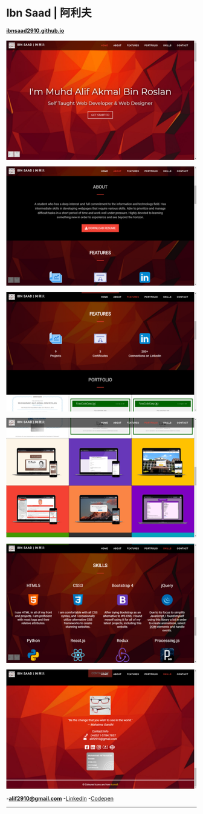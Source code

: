 # Ibn Saad | 阿利夫

#### [ibnsaad2910.github.io](https://ibnsaad2910.github.io)

![](1.png "Landing Page")

![](2.png "About Section")

![](3.png "Features Section")

![](4.png "Portfolio Section")

![](5.png "Skills Section")

![](6.png "Contacts Section")

-**[alif2910@gmail.com](mailto:alif2910@gmail.com)**
-[LinkedIn](https://www.linkedin.com/in/muhammad-alif-akmal-bin-roslan-21a877189/)
-[Codepen](https://codepen.io/ibnsaad2910/)

---

